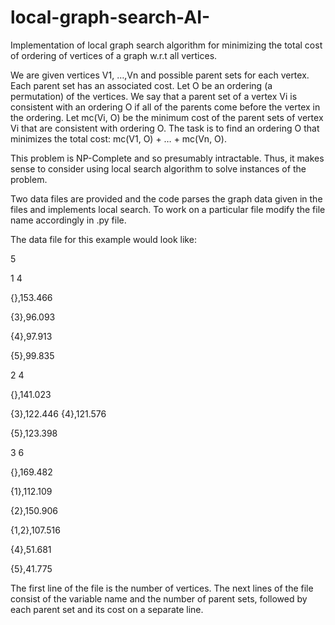 # local-graph-search-AI-
Implementation of local graph search algorithm for minimizing the total cost of ordering of vertices of a graph w.r.t all vertices.

We are given vertices V1, …,Vn and possible parent sets for each vertex. Each parent set has an associated cost. Let O be an ordering (a permutation) of the vertices. We say that a parent set of a vertex Vi is consistent with an ordering O if all of the parents come before the vertex in the ordering. Let mc(Vi, O) be the minimum cost of the parent sets of vertex Vi that are consistent with ordering O. The task is to find an ordering O that minimizes the total cost: mc(V1, O) + … + mc(Vn, O).

This problem is NP-Complete and so presumably intractable. Thus, it makes sense to consider using local search algorithm to solve instances of the problem.

Two data files are provided and the code parses the graph data given in the files and implements local search. To work on a particular file modify the file name accordingly in .py file.

The data file for this example would look like:

5

1 4

{},153.466

{3},96.093

{4},97.913

{5},99.835

2 4

{},141.023

{3},122.446
{4},121.576

{5},123.398

3 6

{},169.482

{1},112.109

{2},150.906

{1,2},107.516

{4},51.681

{5},41.775

The first line of the file is the number of vertices. The next lines of the file consist of the variable name
and the number of parent sets, followed by each parent set and its cost on a separate line.

